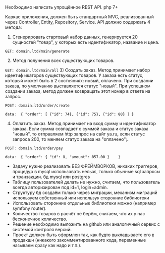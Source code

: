 Необходимо написать упрощённое REST API. php 7+

Каркас приложения, должен быть стандартный MVC, реализованный через Controller, Entity,
Repository, Service.
API должно содержать 4 метода:

1) Сгенерировать стартовый набор данных, генерируется 20 сущностей "товар", у которых есть
идентификатор, название и цена.

``GET: domain.ltd/main/generate``

2) Метод получения всех существующих товаров.

``GET: domain.ltd/main/all``
3) Создать заказ. Метод принимает набор идентиф
икаторов существующих товаров. У заказа есть
статус, который может быть в 2 состояниях: новый, оплачено. При создании заказа, по умолчанию
выставляется статус "новый". При успешном создании заказа, метод должен возвращать этот
номер в ответе на запрос.

``POST: domain.ltd/order/create``

``data: 
{
"order": [
	{"id": 74},
	{"id": 75},
	{"id": 80}
]
}``

4) Оплатить заказ. Метод принимает на вход сумму и идентификатор заказа. Если сумма
совпадает с суммой заказа и статус заказа "новый", то отправляем http запрос на сайт ya.ru, если
статус запроса 200, то меняем статус заказа на "оплачено";.

``POST: domain.ltd/order/pay``

``data: 
{
    "order":
        {
            "id": 8,
            "amount": 857.00
        } 	
}``
- Задачу нужно реализовать БЕЗ ФРЕЙМВОРКОВ, никаких триггеров, процедур в mysql использовать
нельзя, только обычные sql запросы и транзакции. бд mysql или postgres
- Таблицу пользователей делать не нужно, считаем, что пользователь всегда авторизирован под
id=1, login=admin.
- Cтруктуру бд создаём только через миграции, механизм миграций используем собственный или используя сторонние библиотеки
- Использовать сторонние отдельные библиотеки можно (например symfony router).
- Количество товаров в расчёт не берём, считаем, что их у нас бесконечное количество.
- Решение необходимо выложить на github или аналогичный сервис с системой контроля версий.
- Проект должен быть оформлен так, как будто выкладываете его в продакшн (никакого
закомментированного кода, переменные называем сразу как надо и т.п.).